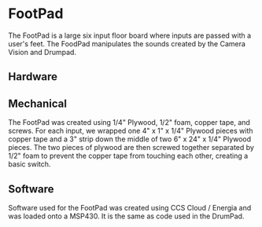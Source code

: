 # FootPad

The FootPad is a large six input floor board where inputs are passed with a user's feet. The FoodPad manipulates the sounds created by the Camera Vision and Drumpad.

## Hardware

## Mechanical
The FootPad was created using 1/4" Plywood, 1/2" foam, copper tape, and screws. For each input, we wrapped one 4" x 1" x 1/4" Plywood pieces with copper tape and a 3" strip down the middle of two 6" x 24" x 1/4" Plywood pieces. The two pieces of plywood are then screwed together separated by 1/2" foam to prevent the copper tape from touching each other, creating a basic switch.

## Software
Software used for the FootPad was created using CCS Cloud / Energia and was loaded onto a MSP430.  It is the same as code used in the DrumPad.
